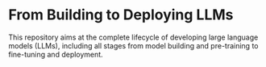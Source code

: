 # From Building to Deploying LLMs
This repository aims at the complete lifecycle of developing large language models (LLMs), including all stages from model building and pre-training to fine-tuning and deployment.
